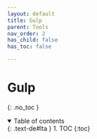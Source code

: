 ```yaml
---
layout: default
title: Gulp
parent: Tools
nav_order: 2
has_child: false
has_toc: false

---
```


# Gulp
{: .no_toc }

<details open markdown="block">
  <summary>
    Table of contents
  </summary>
  {: .text-de#lta }
1. TOC
{:toc}
</details>